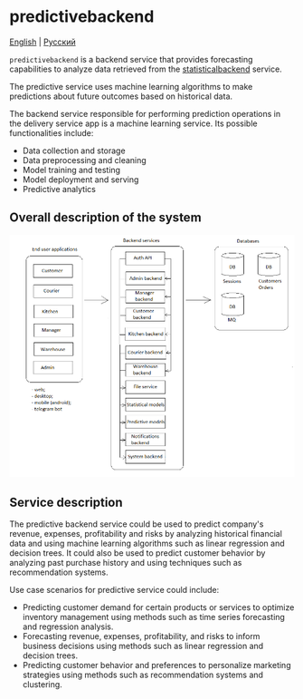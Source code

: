 # predictivebackend

[English](predictivebackend.md) | [Русский](predictivebackend.ru.md)

`predictivebackend` is a backend service that provides forecasting capabilities to analyze data retrieved from the [statisticalbackend](statisticalbackend.md) service.

The predictive service uses machine learning algorithms to make predictions about future outcomes based on historical data.

The backend service responsible for performing prediction operations in the delivery service app is a machine learning service. Its possible functionalities include:

- Data collection and storage
- Data preprocessing and cleaning
- Model training and testing
- Model deployment and serving
- Predictive analytics

## Overall description of the system 

![system_overall](../img/system_overall.png)

## Service description

The predictive backend service could be used to predict company's revenue, expenses, profitability and risks by analyzing historical financial data and using machine learning algorithms such as linear regression and decision trees. 
It could also be used to predict customer behavior by analyzing past purchase history and using techniques such as recommendation systems.

Use case scenarios for predictive service could include:
- Predicting customer demand for certain products or services to optimize inventory management using methods such as time series forecasting and regression analysis.
- Forecasting revenue, expenses, profitability, and risks to inform business decisions using methods such as linear regression and decision trees.
- Predicting customer behavior and preferences to personalize marketing strategies using methods such as recommendation systems and clustering.
